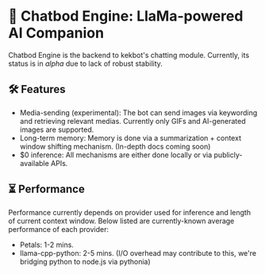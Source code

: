 # 💬 Chatbod Engine: LlaMa-powered AI Companion

Chatbod Engine is the backend to kekbot's chatting module. Currently, its status is in _alpha_ due to lack of robust stability.

## 🛠️ Features

- Media-sending (experimental): The bot can send images via keywording and retrieving relevant medias. Currently only GIFs and AI-generated images are supported.
- Long-term memory: Memory is done via a summarization + context window shifting mechanism. (In-depth docs coming soon)
- $0 inference: All mechanisms are either done locally or via publicly-available APIs.

## ⏳ Performance

Performance currently depends on provider used for inference and length of current context window. Below listed are currently-known average performance of each provider:

- Petals: 1-2 mins.
- llama-cpp-python: 2-5 mins. (I/O overhead may contribute to this, we're bridging python to node.js via pythonia)
